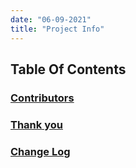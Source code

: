 ```yaml
---
date: "06-09-2021"
title: "Project Info"
---
```

## Table Of Contents

### [Contributors](/info/project/contributors)

### [Thank you](/info/project/thanks)

### [Change Log](/info/project/changelog)
